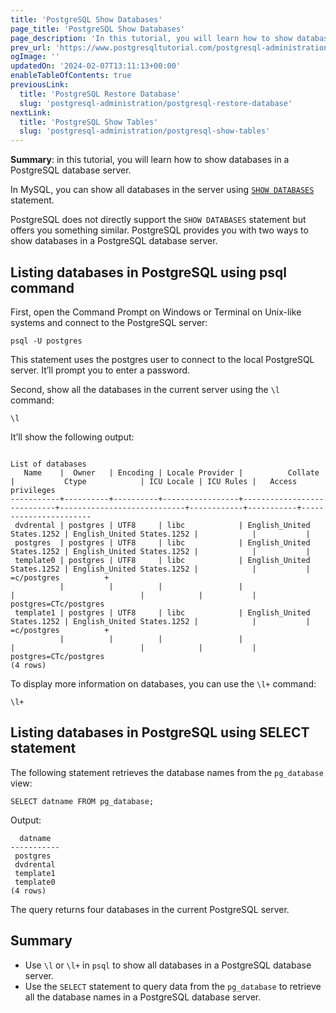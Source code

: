 ```yaml
---
title: 'PostgreSQL Show Databases'
page_title: 'PostgreSQL Show Databases'
page_description: 'In this tutorial, you will learn how to show databases in a PostgreSQL server using psql and pg_database catalog.'
prev_url: 'https://www.postgresqltutorial.com/postgresql-administration/postgresql-show-databases/'
ogImage: ''
updatedOn: '2024-02-07T13:11:13+00:00'
enableTableOfContents: true
previousLink:
  title: 'PostgreSQL Restore Database'
  slug: 'postgresql-administration/postgresql-restore-database'
nextLink:
  title: 'PostgreSQL Show Tables'
  slug: 'postgresql-administration/postgresql-show-tables'
---
```


**Summary**: in this tutorial, you will learn how to show databases in a PostgreSQL database server.

In MySQL, you can show all databases in the server using [`SHOW DATABASES`](https://www.mysqltutorial.org/mysql-administration/mysql-show-databases/) statement.

PostgreSQL does not directly support the `SHOW DATABASES` statement but offers you something similar. PostgreSQL provides you with two ways to show databases in a PostgreSQL database server.

## Listing databases in PostgreSQL using psql command

First, open the Command Prompt on Windows or Terminal on Unix\-like systems and connect to the PostgreSQL server:

```phpsql
psql -U postgres
```

This statement uses the postgres user to connect to the local PostgreSQL server. It’ll prompt you to enter a password.

Second, show all the databases in the current server using the `\l` command:

```
\l
```

It’ll show the following output:

```
                                                                      List of databases
   Name    |  Owner   | Encoding | Locale Provider |          Collate           |           Ctype            | ICU Locale | ICU Rules |   Access privileges
-----------+----------+----------+-----------------+----------------------------+----------------------------+------------+-----------+-----------------------
 dvdrental | postgres | UTF8     | libc            | English_United States.1252 | English_United States.1252 |            |           |
 postgres  | postgres | UTF8     | libc            | English_United States.1252 | English_United States.1252 |            |           |
 template0 | postgres | UTF8     | libc            | English_United States.1252 | English_United States.1252 |            |           | =c/postgres          +
           |          |          |                 |                            |                            |            |           | postgres=CTc/postgres
 template1 | postgres | UTF8     | libc            | English_United States.1252 | English_United States.1252 |            |           | =c/postgres          +
           |          |          |                 |                            |                            |            |           | postgres=CTc/postgres
(4 rows)
```

To display more information on databases, you can use the `\l+` command:

```shell
\l+
```

## Listing databases in PostgreSQL using SELECT statement

The following statement retrieves the database names from the `pg_database` view:

```shell
SELECT datname FROM pg_database;
```

Output:

```
  datname
-----------
 postgres
 dvdrental
 template1
 template0
(4 rows)
```

The query returns four databases in the current PostgreSQL server.

## Summary

- Use `\l` or `\l+` in `psql` to show all databases in a PostgreSQL database server.
- Use the `SELECT` statement to query data from the `pg_database` to retrieve all the database names in a PostgreSQL database server.
